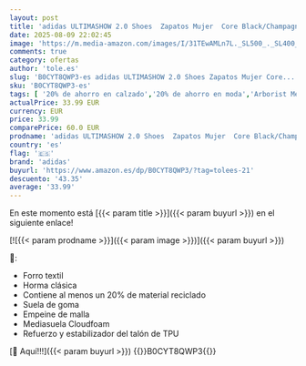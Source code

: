 ```yaml
---
layout: post
title: 'adidas ULTIMASHOW 2.0 Shoes  Zapatos Mujer  Core Black/Champagne Met./Core Black  37 1/3 EU'
date: 2025-08-09 22:02:45
image: 'https://m.media-amazon.com/images/I/31TEwAMLn7L._SL500_._SL400_.jpg'
comments: true
category: ofertas
author: 'tole.es'
slug: 'B0CYT8QWP3-es adidas ULTIMASHOW 2.0 Shoes Zapatos Mujer Core...'
sku: 'B0CYT8QWP3-es'
tags: [ '20% de ahorro en calzado','20% de ahorro en moda','Arborist Merchandising Root','Calzado deportivo para mujer','Calzados de running para mujer','Calzados para correr en asfalto para mujer','Moda','Moda Mujer','Prime Student -10% adicional en una selección de Moda','Self Service','Special Features Stores','Zapatillas deportivas y de moda para mujer','Zapatos para mujer','Zapatos: -10% adicional en una selección de Moda','adidas','c8538d25-3af9-48d3-aeff-5f3ce5572a36_0','c8538d25-3af9-48d3-aeff-5f3ce5572a36_4801','c8538d25-3af9-48d3-aeff-5f3ce5572a36_8301','zapatos','🇪🇸', ]
actualPrice: 33.99 EUR
currency: EUR
price: 33.99
comparePrice: 60.0 EUR
prodname: 'adidas ULTIMASHOW 2.0 Shoes  Zapatos Mujer  Core Black/Champagne Met./Core Black  37 1/3 EU'
country: 'es'
flag: '🇪🇸'
brand: 'adidas'
buyurl: 'https://www.amazon.es/dp/B0CYT8QWP3/?tag=tolees-21'
descuento: '43.35'
average: '33.99'
---
```


En este momento está [{{< param title >}}]({{< param buyurl >}}) en el siguiente enlace!

[![{{< param prodname >}}]({{< param image >}})]({{< param buyurl >}})

🔎:

- Forro textil
- Horma clásica
- Contiene al menos un 20% de material reciclado
- Suela de goma
- Empeine de malla
- Mediasuela Cloudfoam
- Refuerzo y estabilizador del talón de TPU

[🛒 Aquí!!!]({{< param buyurl >}})
{{<world>}}B0CYT8QWP3{{</world>}}
